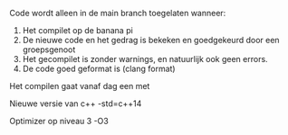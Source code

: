 Code wordt alleen in de main branch toegelaten wanneer:

1. Het compilet op de banana pi
2. De nieuwe code en het gedrag is bekeken en goedgekeurd door een groepsgenoot
3. Het gecompilet is zonder warnings, en natuurlijk ook geen errors.
4. De code goed geformat is (clang format)

Het compilen gaat vanaf dag een met

Nieuwe versie van c++
-std=c++14

Optimizer op niveau 3
-O3

